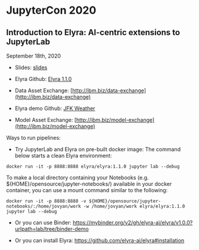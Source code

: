 # JupyterCon 2020
## Introduction to Elyra: AI-centric extensions to JupyterLab

September 18th, 2020

- Slides: [slides](https://github.com/CODAIT/presentations/tree/master/talks/2020-09-18_JupyterCon-DAX)

- Elyra Github: [Elyra 1.1.0](https://github.com/elyra-ai/elyra)

- Data Asset Exchange: [http://ibm.biz/data-exchange](http://ibm.biz/data-exchange)

- Elyra demo Github: [JFK Weather](https://github.com/elyra-ai/examples/tree/master/pipelines/dax_noaa_weather_data)

- Model Asset Exchange: [http://ibm.biz/model-exchange](http://ibm.biz/model-exchange)

Ways to run pipelines:

- Try JupyterLab and Elyra on pre-built docker image:
The command below starts a clean Elyra environment:

```
docker run -it -p 8888:8888 elyra/elyra:1.1.0 jupyter lab --debug
```

To make a local directory containing your Notebooks (e.g. ${HOME}/opensource/jupyter-notebooks/) available in your
docker container, you can use a mount command similar to the following:

```
docker run -it -p 8888:8888 -v ${HOME}/opensource/jupyter-notebooks/:/home/jovyan/work -w /home/jovyan/work elyra/elyra:1.1.0 jupyter lab --debug
```

- Or you can use Binder: https://mybinder.org/v2/gh/elyra-ai/elyra/v1.0.0?urlpath=lab/tree/binder-demo

- Or you can install Elyra: https://github.com/elyra-ai/elyra#installation